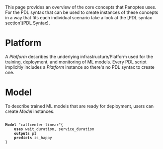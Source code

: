 This page provides an overview of the core concepts that Panoptes uses. For the PDL syntax that can be used to create instances of these concepts in a way that fits each individual scenario take a look at the [PDL syntax section](PDL Syntax).

# Platform
A _Platform_ describes the underlying infrastructure/Platform used for the training, deployment, and monitoring of ML models. Every PDL script implicitly includes a _Platform_ instance so there's no PDL syntax to create one.

# Model
To describe trained ML models that are ready for deployment, users can create _Model_ instances.

<code>
<b>Model</b> "callcenter-linear"{
    <b>uses</b> wait_duration, service_duration
    <b>outputs</b> p1
    <b>predicts</b> is_happy
}
</code>